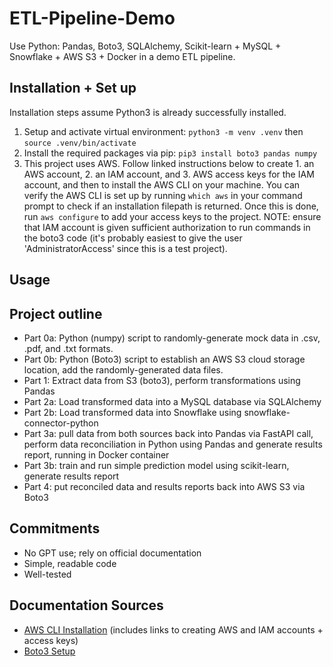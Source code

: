 # ETL-Pipeline-Demo
Use Python: Pandas, Boto3, SQLAlchemy, Scikit-learn + MySQL + Snowflake + AWS S3 + Docker in a demo ETL pipeline.

## Installation + Set up
Installation steps assume Python3 is already successfully installed. 

1. Setup and activate virtual environment: `python3 -m venv .venv` then `source .venv/bin/activate`
2. Install the required packages via pip: `pip3 install boto3 pandas numpy`
3. This project uses AWS. Follow linked instructions below to create 1. an AWS account, 2. an IAM account, and 3. AWS access keys for the IAM account, and then to install the AWS CLI on your machine. You can verify the AWS CLI is set up by running `which aws` in your command prompt to check if an installation filepath is returned. Once this is done, run `aws configure` to add your access keys to the project. NOTE: ensure that IAM account is given sufficient authorization to run commands in the boto3 code (it's probably easiest to give the user 'AdministratorAccess' since this is a test project).


## Usage

## Project outline
* Part 0a: Python (numpy) script to randomly-generate mock data in .csv, .pdf, and .txt formats.
* Part 0b: Python (Boto3) script to establish an AWS S3 cloud storage location, add the randomly-generated data files.
* Part 1: Extract data from S3 (boto3), perform transformations using Pandas
* Part 2a: Load transformed data into a MySQL database via SQLAlchemy
* Part 2b: Load transformed data into Snowflake using snowflake-connector-python
* Part 3a: pull data from both sources back into Pandas via FastAPI call, perform data reconciliation in Python using Pandas and generate results report, running in Docker container
* Part 3b: train and run simple prediction model using scikit-learn, generate results report
* Part 4: put reconciled data and results reports back into AWS S3 via Boto3


## Commitments
* No GPT use; rely on official documentation
* Simple, readable code
* Well-tested


## Documentation Sources
* [AWS CLI Installation](https://docs.aws.amazon.com/cli/latest/userguide/getting-started-install.html) (includes links to creating AWS and IAM accounts + access keys)
* [Boto3 Setup](https://boto3.amazonaws.com/v1/documentation/api/latest/guide/sqs.html)